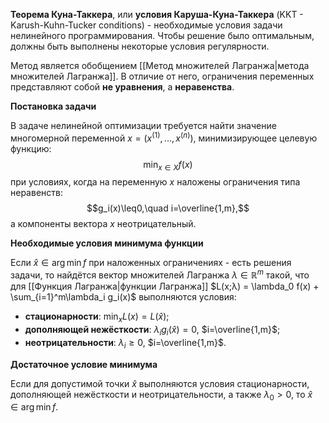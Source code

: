 **Теорема Куна-Таккера**, или **условия Каруша-Куна-Таккера** (KKT - Karush-Kuhn-Tucker conditions) - необходимые условия задачи нелинейного программирования. Чтобы решение было оптимальным, должны быть выполнены некоторые условия регулярности.

Метод является обобщением [[Метод множителей Лагранжа|метода множителей Лагранжа]]. В отличие от него, ограничения переменных представляют собой **не уравнения**, а **неравенства**.

**Постановка задачи**

В задаче нелинейной оптимизации требуется найти значение многомерной переменной $x=(x^{(1)},...,x^{(n)})$, минимизирующее целевую функцию:$$\min_{x\in X}f(x)$$при условиях, когда на переменную $x$ наложены ограничения типа неравенств:$$g_i(x)\leq0,\quad i=\overline{1,m},$$а компоненты вектора $x$ неотрицательный.

**Необходимые условия минимума функции**

Если $\hat{x}\in\arg\min f$ при наложенных ограничениях - есть решения задачи, то найдётся вектор множителей Лагранжа $\lambda\in\mathbb{R}^m$ такой, что для [[Функция Лагранжа|функции Лагранжа]] $L(x;λ) = \lambda_0 f(x) + \sum_{i=1}^m\lambda_i g_i(x)$ выполняются условия:
- **стационарности**: $\min_x L(x)=L(\hat{x})$;
- **дополняющей нежёсткости**: $\lambda_ig_i(\hat{x})=0$, $i=\overline{1,m}$;
- **неотрицательности**: $\lambda_i\geq 0$, $i=\overline{1,m}$.

**Достаточное условие минимума**

Если для допустимой точки $\hat{x}$ выполняются условия стационарности, дополняющей нежёсткости и неотрицательности, а также $\lambda_0>0$, то $\hat{x}\in\arg\min f$.